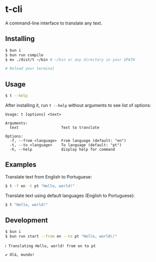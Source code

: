 # t-cli

A command-line interface to translate any text.

## Installing

```sh
$ bun i
$ bun run compile
$ mv ./dist/t ~/bin # ~/bin or any directory in your $PATH

# Reload your terminal
```

## Usage

```sh
$ t --help
```

After installing it, run `t --help` without arguments to see list of options:

```console
Usage: t [options] <text>

Arguments:
  text                   Text to translate

Options:
  -f, --from <language>  From language (default: "en")
  -t, --to <language>    To language (default: "pt")
  -h, --help             display help for command
```
## Examples

Translate text from English to Portuguese:

```sh
$ t -f en -t pt "Hello, world!"
```

Translate text using default languages (English to Portuguese):

```sh
$ t "Hello, world!"
```

## Development

```sh
$ bun i
$ bun run start --from en --to pt "Hello, world\!"
```

```console
ℹ Translating Hello, world! from en to pt

✔ Olá, mundo!
```
